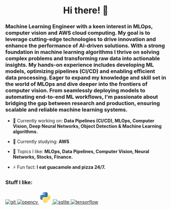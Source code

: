 <h1 align="center">Hi there! 👋</h1>
<h3 align="center"><h3>Machine Learning Engineer with a keen interest in MLOps, computer vision and AWS cloud computing. 
My goal is to leverage cutting-edge technologies to drive innovation and enhance the performance of AI-driven solutions.
With a strong foundation in machine learning algorithms I thrive on solving complex problems and transforming raw data into actionable insights. My hands-on experience includes developing ML models, optimizing pipelines (CI/CD) and enabling efficient data processing. Eager to expand my knowledge and skill set in the world of MLOps and dive deeper into the frontiers of computer vision. From seamlessly deploying models to automating end-to-end ML workflows, I'm passionate about bridging the gap between research and production, ensuring scalable and reliable machine learning systems.</h3>

- 🔭 Currently working on: **Data Pipelines (CI/CD), MLOps, Computer Vision, Deep Neural Networks, Object Detection & Machine Learning algorithms.**

- 🌱 Currently studying: **AWS**

- 💬 Topics I like: **MLOps, Data Pipelines, Computer Vision, Neural Networks, Stocks, Finance.**

- ⚡ Fun fact: **I eat guacamole and pizza 24/7.**

<h3 align="left">Stuff I like:</h3>
<p align="left"> <a href="https://git-scm.com/" target="_blank" rel="noreferrer"> <img src="https://www.vectorlogo.zone/logos/git-scm/git-scm-icon.svg" alt="git" width="40" height="40"/> </a> <a href="https://opencv.org/" target="_blank" rel="noreferrer"> <img src="https://www.vectorlogo.zone/logos/opencv/opencv-icon.svg" alt="opencv" width="40" height="40"/> </a> <a href="https://www.python.org" target="_blank" rel="noreferrer"> <img src="https://raw.githubusercontent.com/devicons/devicon/master/icons/python/python-original.svg" alt="python" width="40" height="40"/> </a> <a href="https://www.sqlite.org/" target="_blank" rel="noreferrer"> <img src="https://www.vectorlogo.zone/logos/sqlite/sqlite-icon.svg" alt="sqlite" width="40" height="40"/> </a> <a href="https://www.tensorflow.org" target="_blank" rel="noreferrer"> <img src="https://www.vectorlogo.zone/logos/tensorflow/tensorflow-icon.svg" alt="tensorflow" width="40" height="40"/> </a></p>
